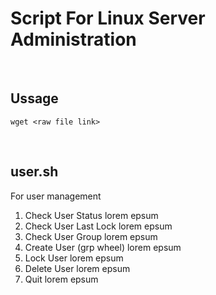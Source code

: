 # Script For Linux Server Administration
<br>

## Ussage
```
wget <raw file link>
```
<br>

## user.sh

For user management

1. Check User Status
lorem epsum
2. Check User Last Lock
lorem epsum
3. Check User Group
lorem epsum
4. Create User (grp wheel)
lorem epsum
5. Lock User
lorem epsum
6. Delete User
lorem epsum
7. Quit
lorem epsum
